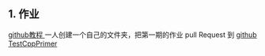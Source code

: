 ## 1. 作业

[github教程 ](http://miccall.tech/2016/08/27/design/Git%E6%95%99%E7%A8%8B/)
一人创建一个自己的文件夹，把第一期的作业 pull Request 到 
[github TestCppPrimer](https://github.com/miccall/TestCppPrimer)